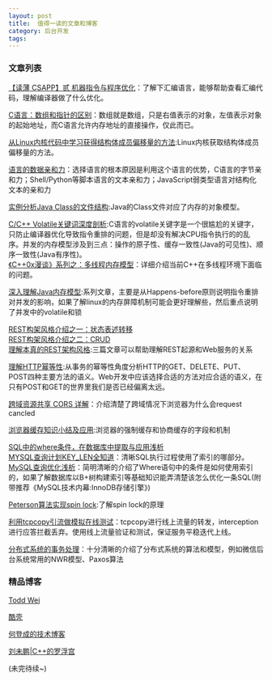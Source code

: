 ```yaml
---
layout: post
title:  值得一读的文章和博客
category: 后台开发
tags:  
---
```


### 文章列表
[【读薄 CSAPP】贰 机器指令与程序优化](http://wdxtub.com/2016/04/16/thin-csapp-2/#more)：了解下汇编语言，能够帮助查看汇编代码，理解编译器做了什么优化。

[C语言：数组和指针的区别](http://coolshell.cn/articles/17225.html)：数组就是数组，只是右值表示的对象，左值表示对象的起始地址，而C语言允许内存地址的直接操作，仅此而已。

[从Linux内核代码中学习获得结构体成员偏移量的方法](http://blog.csdn.net/livelylittlefish/article/details/20565261):Linux内核获取结构体成员偏移量的方法。

[语言的数据亲和力](http://www.cnblogs.com/weidagang2046/archive/2011/06/27/2091765.html)：选择语言的根本原因是利用这个语言的优势，C语言的字节亲和力；Shell/Python等脚本语言的文本亲和力；JavaScript弱类型语言对结构化文本的亲和力

[实例分析Java Class的文件结构](http://coolshell.cn/articles/9229.html):Java的Class文件对应了内存的对象模型。

[C/C++ Volatile关键词深度剖析](http://hedengcheng.com/?p=725):C语言的volatile关键字是一个很尴尬的关键字，只防止编译器优化导致指令重排的问题，但是却没有解决CPU指令执行的的乱序。并发的内存模型涉及到三点：操作的原子性、缓存一致性(Java的可见性)、顺序一致性(Java有序性)。  
[《C++0x漫谈》系列之：多线程内存模型](http://blog.csdn.net/pongba/article/details/1659952)：详细介绍当前C++在多线程环境下面临的问题。

[深入理解Java内存模型](http://www.infoq.com/cn/author/%E7%A8%8B%E6%99%93%E6%98%8E#文章):系列文章，主要是从Happens-before原则说明指令重排对并发的影响，如果了解linux的内存屏障机制可能会更好理解些，然后重点说明了并发中的volatile和锁

[REST构架风格介绍之一：状态表述转移](http://www.cnblogs.com/weidagang2046/archive/2009/05/08/1452322.html)   
[REST构架风格介绍之二：CRUD](http://www.cnblogs.com/weidagang2046/archive/2009/05/09/1453065.html)  
[理解本真的REST架构风格](http://www.infoq.com/cn/articles/understanding-restful-style):三篇文章可以帮助理解REST起源和Web服务的关系

[理解HTTP幂等性](http://www.cnblogs.com/weidagang2046/archive/2011/06/04/2063696.html):从事务的幂等性角度分析HTTP的GET、DELETE、PUT、POST四种主要方法的语义。Web开发中应该选择合适的方法对应合适的语义，在只有POST和GET的世界里我们是否已经偏离太远。

[跨域资源共享 CORS 详解](http://www.ruanyifeng.com/blog/2016/04/cors.html)：介绍清楚了跨域情况下浏览器为什么会request cancled

[浏览器缓存知识小结及应用](http://www.cnblogs.com/lyzg/p/5125934.html):浏览器的强制缓存和协商缓存的字段和机制


[SQL中的where条件，在数据库中提取与应用浅析](http://hedengcheng.com/?p=577)    
[MYSQL查询计划KEY_LEN全知道](http://www.innomysql.com/article/25241.html)：清晰SQL执行过程使用了索引的哪部分。
[MySQL查询优化浅析](http://hedengcheng.com/?p=372)：简明清晰的介绍了Where语句中的条件是如何使用索引的，如果了解数据库以B+树构建索引等基础知识能弄清楚该怎么优化一条SQL(附带推荐《MySQL技术内幕:InnoDB存储引擎》)


[Peterson算法实现spin lock](http://www.yebangyu.org/blog/2016/03/04/petersonalgorithm/):了解spin lock的原理


[利用tcpcopy引流做模拟在线测试](http://www.searchtb.com/2012/05/using-tcpcopy-to-simulate-traffic.html)：tcpcopy进行线上流量的转发，interception进行应答拦截丢弃。使用线上流量验证和测试，保证服务平稳迭代上线。


[分布式系统的事务处理](http://coolshell.cn/articles/10910.html)：十分清晰的介绍了分布式系统的算法和模型，例如微信后台系统常用的NWR模型、Paxos算法


### 精品博客
[Todd Wei](http://www.cnblogs.com/weidagang2046)

[酷壳](http://coolshell.cn/)

[何登成的技术博客](http://hedengcheng.com/) 

[刘未鹏\|C++的罗浮宫](http://blog.csdn.net/pongba)


(未完待续~)
